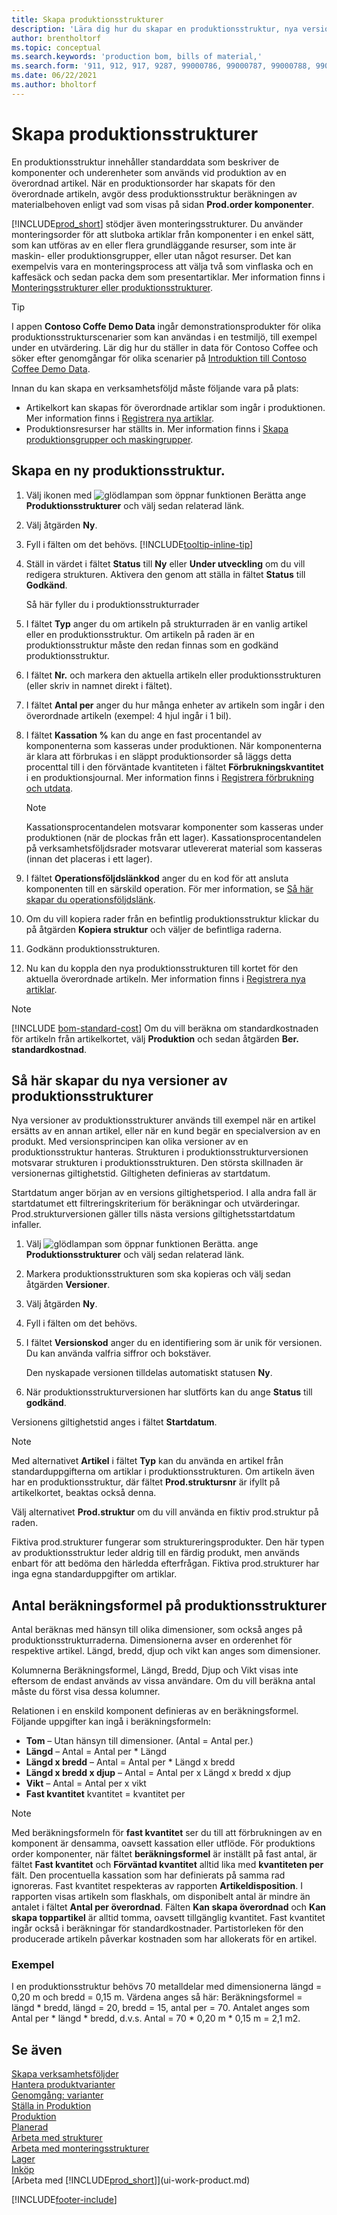 ```yaml
---
title: Skapa produktionsstrukturer
description: 'Lära dig hur du skapar en produktionsstruktur, nya versioner av en produktionsstruktur och hur du använder beräkningsformeln för antal.'
author: brentholtorf
ms.topic: conceptual
ms.search.keywords: 'production bom, bills of material,'
ms.search.form: '911, 912, 917, 9287, 99000786, 99000787, 99000788, 99000789, 99000795, 99000797, 99000800, 99000809, 99000811, 99000812, 99000818'
ms.date: 06/22/2021
ms.author: bholtorf
---
```

# <a name="create-production-boms"></a>Skapa produktionsstrukturer

En produktionsstruktur innehåller standarddata som beskriver de komponenter och underenheter som används vid produktion av en överordnad artikel. När en produktionsorder har skapats för den överordnade artikeln, avgör dess produktionsstruktur beräkningen av materialbehoven enligt vad som visas på sidan **Prod.order komponenter**.

[!INCLUDE[prod_short](includes/prod_short.md)] stödjer även monteringsstrukturer. Du använder monteringsorder för att slutboka artiklar från komponenter i en enkel sätt, som kan utföras av en eller flera grundläggande resurser, som inte är maskin- eller produktionsgrupper, eller utan något resurser. Det kan exempelvis vara en monteringsprocess att välja två som vinflaska och en kaffesäck och sedan packa dem som presentartiklar. Mer information finns i [Monteringsstrukturer eller produktionsstrukturer](inventory-how-work-boms.md#assembly-boms-or-production-boms).  

> [!TIP]
> I appen **Contoso Coffe Demo Data** ingår demonstrationsprodukter för olika produktionsstrukturscenarier som kan användas i en testmiljö, till exempel under en utvärdering. Lär dig hur du ställer in data för Contoso Coffee och söker efter genomgångar för olika scenarier på [Introduktion till Contoso Coffee Demo Data](contoso-coffee/contoso-coffee-intro.md).

Innan du kan skapa en verksamhetsföljd måste följande vara på plats:  

- Artikelkort kan skapas för överordnade artiklar som ingår i produktionen. Mer information finns i [Registrera nya artiklar](inventory-how-register-new-items.md).
- Produktionsresurser har ställts in. Mer information finns i [Skapa produktionsgrupper och maskingrupper](production-how-to-set-up-work-and-machine-centers.md).

## <a name="to-create-a-production-bom"></a>Skapa en ny produktionsstruktur.

1. Välj ikonen med ![glödlampan som öppnar funktionen Berätta](media/ui-search/search_small.png "Berätta för mig vad du vill göra") ange **Produktionsstrukturer** och välj sedan relaterad länk.  
2. Välj åtgärden **Ny**.  
3. Fyll i fälten om det behövs. [!INCLUDE[tooltip-inline-tip](includes/tooltip-inline-tip_md.md)]
4. Ställ in värdet i fältet **Status** till **Ny** eller **Under utveckling** om du vill redigera strukturen. Aktivera den genom att ställa in fältet **Status** till **Godkänd**.  

    Så här fyller du i produktionsstrukturrader
5. I fältet **Typ** anger du om artikeln på strukturraden är en vanlig artikel eller en produktionsstruktur. Om artikeln på raden är en produktionsstruktur måste den redan finnas som en godkänd produktionsstruktur.  
6. I fältet **Nr.** och markera den aktuella artikeln eller produktionsstrukturen (eller skriv in namnet direkt i fältet).  
7. I fältet **Antal per** anger du hur många enheter av artikeln som ingår i den överordnade artikeln (exempel: 4 hjul ingår i 1 bil).  
8. I fältet **Kassation %** kan du ange en fast procentandel av komponenterna som kasseras under produktionen. När komponenterna är klara att förbrukas i en släppt produktionsorder så läggs detta procenttal till i den förväntade kvantiteten i fältet **Förbrukningskvantitet** i en produktionsjournal. Mer information finns i [Registrera förbrukning och utdata](production-how-to-register-consumption-and-output.md).  

    > [!NOTE]  
    >  Kassationsprocentandelen motsvarar komponenter som kasseras under produktionen (när de plockas från ett lager). Kassationsprocentandelen på verksamhetsföljdsrader motsvarar utlevererat material som kasseras (innan det placeras i ett lager).  

9. I fältet **Operationsföljdslänkkod** anger du en kod för att ansluta komponenten till en särskild operation. För mer information, se [Så här skapar du operationsföljdslänk](production-how-to-create-routings.md#to-create-routing-links).
10. Om du vill kopiera rader från en befintlig produktionsstruktur klickar du på åtgärden **Kopiera struktur** och väljer de befintliga raderna.  
11. Godkänn produktionsstrukturen.  
12. Nu kan du koppla den nya produktionsstrukturen till kortet för den aktuella överordnade artikeln. Mer information finns i [Registrera nya artiklar](inventory-how-register-new-items.md).  

> [!NOTE]  
> [!INCLUDE [bom-standard-cost](includes/bom-standard-cost.md)] Om du vill beräkna om standardkostnaden för artikeln från artikelkortet, välj **Produktion** och sedan åtgärden **Ber. standardkostnad**.  

## <a name="to-create-a-new-version-of-a-production-bom"></a>Så här skapar du nya versioner av produktionsstrukturer

Nya versioner av produktionsstrukturer används till exempel när en artikel ersätts av en annan artikel, eller när en kund begär en specialversion av en produkt. Med versionsprincipen kan olika versioner av en produktionsstruktur hanteras. Strukturen i produktionsstrukturversionen motsvarar strukturen i produktionsstrukturen. Den största skillnaden är versionernas giltighetstid. Giltigheten definieras av startdatum.  

Startdatum anger början av en versions giltighetsperiod. I alla andra fall är startdatumet ett filtreringskriterium för beräkningar och utvärderingar. Prod.strukturversionen gäller tills nästa versions giltighetsstartdatum infaller.  

1. Välj ![glödlampan som öppnar funktionen Berätta.](media/ui-search/search_small.png "Berätta för mig vad du vill göra") ange **Produktionsstrukturer** och välj sedan relaterad länk.  
2. Markera produktionsstrukturen som ska kopieras och välj sedan åtgärden **Versioner**.  
3. Välj åtgärden **Ny**.  
4. Fyll i fälten om det behövs.
5. I fältet **Versionskod** anger du en identifiering som är unik för versionen. Du kan använda valfria siffror och bokstäver.  

    Den nyskapade versionen tilldelas automatiskt statusen **Ny**.
6. När produktionsstrukturversionen har slutförts kan du ange **Status** till **godkänd**.  

Versionens giltighetstid anges i fältet **Startdatum**.  

> [!NOTE]  
> Med alternativet **Artikel** i fältet **Typ** kan du använda en artikel från standarduppgifterna om artiklar i produktionsstrukturen. Om artikeln även har en produktionsstruktur, där fältet **Prod.struktursnr** är ifyllt på artikelkortet, beaktas också denna.  
>
> Välj alternativet **Prod.struktur** om du vill använda en fiktiv prod.struktur på raden.  
>
> Fiktiva prod.strukturer fungerar som struktureringsprodukter. Den här typen av produktionsstruktur leder aldrig till en färdig produkt, men används enbart för att bedöma den härledda efterfrågan. Fiktiva prod.strukturer har inga egna standarduppgifter om artiklar.

## <a name="quantity-calculation-formula-on-production-boms"></a>Antal beräkningsformel på produktionsstrukturer

Antal beräknas med hänsyn till olika dimensioner, som också anges på produktionsstrukturraderna. Dimensionerna avser en orderenhet för respektive artikel. Längd, bredd, djup och vikt kan anges som dimensioner.  

Kolumnerna Beräkningsformel, Längd, Bredd, Djup och Vikt visas inte eftersom de endast används av vissa användare. Om du vill beräkna antal måste du först visa dessa kolumner.  

Relationen i en enskild komponent definieras av en beräkningsformel. Följande uppgifter kan ingå i beräkningsformeln:  

- **Tom** – Utan hänsyn till dimensioner. (Antal = Antal per.)  
- **Längd** – Antal = Antal per * Längd  
- **Längd x bredd** – Antal = Antal per * Längd x bredd  
- **Längd x bredd x djup** – Antal = Antal per x Längd x bredd x djup  
- **Vikt** – Antal = Antal per x vikt  
- **Fast kvantitet** kvantitet = kvantitet per

> [!NOTE]
> Med beräkningsformeln för **fast kvantitet** ser du till att förbrukningen av en komponent är densamma, oavsett kassation eller utflöde. För produktions order komponenter, när fältet **beräkningsformel** är inställt på fast antal, är fältet **Fast kvantitet** och **Förväntad kvantitet** alltid lika med **kvantiteten per** fält. Den procentuella kassation som har definierats på samma rad ignoreras. Fast kvantitet respekteras av rapporten **Artikeldisposition**. I rapporten visas artikeln som flaskhals, om disponibelt antal är mindre än antalet i fältet **Antal per överordnad**. Fälten **Kan skapa överordnad** och **Kan skapa toppartikel** är alltid tomma, oavsett tillgänglig kvantitet. Fast kvantitet ingår också i beräkningar för standardkostnader. Partistorleken för den producerade artikeln påverkar kostnaden som har allokerats för en artikel.

### <a name="example"></a>Exempel

I en produktionsstruktur behövs 70 metalldelar med dimensionerna längd = 0,20 m och bredd = 0,15 m. Värdena anges så här: Beräkningsformel = längd * bredd, längd = 20, bredd = 15, antal per = 70. Antalet anges som Antal per * längd * bredd, d.v.s. Antal = 70 * 0,20 m * 0,15 m = 2,1 m2.  

## <a name="see-also"></a>Se även

[Skapa verksamhetsföljder](production-how-to-create-routings.md)  
[Hantera produktvarianter](inventory-item-variants.md)  
[Genomgång: varianter](contoso-coffee/variants.md)  
[Ställa in Produktion](production-configure-production-processes.md)  
[Produktion](production-manage-manufacturing.md)  
[Planerad](production-planning.md)  
[Arbeta med strukturer](inventory-how-work-BOMs.md)  
[Arbeta med monteringsstrukturer](assembly-how-work-assembly-boms.md)  
[Lager](inventory-manage-inventory.md)  
[Inköp](purchasing-manage-purchasing.md)  
[Arbeta med [!INCLUDE[prod_short](includes/prod_short.md)]](ui-work-product.md)  

[!INCLUDE[footer-include](includes/footer-banner.md)]
